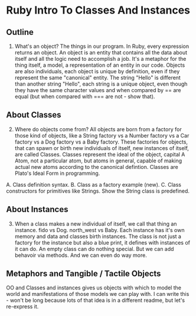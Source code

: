 # Ruby Intro To Classes And Instances

## Outline

1. What's an object? The things in our program. In Ruby, every expression returns an object. An object is an entity that contains all the data about itself and all the logic need to accomplish a job. It's a metaphor for the thing itself, a model, a representation of an entity in our code. Objects are also individuals, each object is unique by definition, even if they represent the same "canonical" entity. The string "Hello" is different than another string "Hello", each string is a unique object, even though they have the same character values and when compared by == are equal (but when compared with === are not - show that).

## About Classes

2. Where do objects come from? All objects are born from a factory for those kind of objects, like a String factory vs a Number factory vs a Car factory vs a Dog factory vs a Baby factory. These factories for objects, that can spawn or birth new individuals of itself, new instances of itself, are called Classes. Classes represent the ideal of the object, capital A Atom, not a particular atom, but atoms in general, capable of making actual new atoms according to the canonical defintion. Classes are Plato's Ideal Form in programming.

A. Class definition syntax.
B. Class as a factory example (new).
C. Class constructors for primitives like Strings. Show the String class is predefined.

## About Instances

3. When a class makes a new individual of itself, we call that thing an instance. fido vs Dog. north_west vs Baby. Each instance has it's own memory and data and classes birth instances. The class is not just a factory for the instance but also a blue print, it defines with instances of it can do. An empty class can do nothing special. But we can add behavoir via methods. And we can even do way more.

## Metaphors and Tangible / Tactile Objects

OO and Classes and instances gives us objects with which to model the world and manifestations of those models we can play with. I can write this - won't be long because lots of that idea is in a different readme, but let's re-express it.
